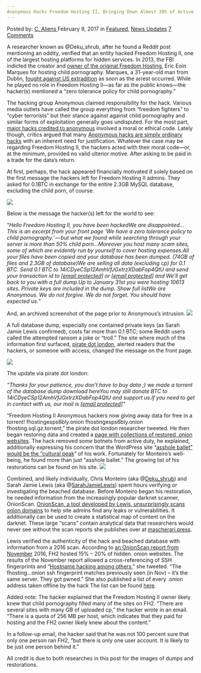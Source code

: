 ```yaml
---
Anonymous Hacks Freedom Hosting II, Bringing Down Almost 20% of Active Darknet Sites
---
```

<article class="post-listing post-18045 post type-post status-publish format-standard has-post-thumbnail hentry tag-active tag-anonymous tag-bringing tag-darknet tag-freedom tag-hacks tag-hosting tag-ii tag-sites">
    <div class="post-inner">
        <span>Posted by: <a href="https://www.deepdotweb.com/author/caliens/" title="">C. Aliens </a></span>
    <span>February 9, 2017</span>
    <span>in <a href="https://www.deepdotweb.com/category/deepdot-news/" rel="category tag">Featured</a>, <a href="https://www.deepdotweb.com/category/news-updates/" rel="category tag">News Updates</a></span>
    <span><a href="https://www.deepdotweb.com/2017/02/09/anonymous-hacks-freedom-hosting-ii-bringing-almost-20-active-darknet-sites/#comments">7 Comments</a></span>
    </p>
    <div class="clear"></div>
    <div class="entry">
    <p>A researcher known as @Deku_shrub, after he found a Reddit post mentioning an oddity, verified that an entity hacked Freedom Hosting II, one of the largest hosting platforms for hidden services. In 2013, the FBI indicted the creator and <a href="https://www.deepdotweb.com/2016/12/31/freedom-hosting-owner-files-another-appeal-fight-us-extradition/">owner of the original Freedom Hosting</a>, Eric Eoin Marques for hosting child pornography. Marques, a 31-year-old man from Dublin, <a href="https://www.deepdotweb.com/2015/12/19/irish-man-behind-freedom-hosting-to-appeal-extradition-to-the-us/">fought against US extradition</a> as soon as the arrest occurred. While he played no role in Freedom Hosting II—as far as the public knows—the hacker(s) mentioned a “zero tolerance policy for child pornography.”</p>
    <p>The hacking group Anonymous claimed responsibility for the hack. Various media outlets have called the group everything from “freedom fighters” to “cyber terrorists” but their stance against against child pornography and similar forms of exploitation generally goes undisputed. For the most part, <a href="https://www.deepdotweb.com/tag/hack/">major hacks credited to anonymous</a> involved a moral or ethical code. Lately though, critics argued that many <a href="https://www.deepdotweb.com/2017/01/18/legitimacy-latest-fbi-hack-still-questioned/">Anonymous hacks are simply ordinary hacks</a> with an inherent need for justification. Whatever the case may be regarding Freedom Hosting II, the hackers acted with their moral code—or, at the minimum, provided no valid ulterior motive. After asking to be paid in a trade for the data’s return.</p>
    <p>At first, perhaps, the hack appeared financially motivated if solely based on the first message the hackers left for Freedom Hosting II admins. They asked for 0.1BTC in exchange for the entire 2.3GB MySQL database, excluding the child porn, of course.</p>
    <p><img class="wp-image-18048 aligncenter" src="https://www.deepdotweb.com/wp-content/uploads/2017/02/word-image-5.png" srcset="https://www.deepdotweb.com/wp-content/uploads/2017/02/word-image-5.png 737w, https://www.deepdotweb.com/wp-content/uploads/2017/02/word-image-5-300x162.png 300w" sizes="(max-width: 737px) 100vw, 737px" /></p>
    <p>Below is the message the hacker(s) left for the world to see:</p>
    <p>&#8220;<em>Hello Freedom Hosting II, you have been hackedWe are disappointed… This is an excerpt from your front page ‘We have a zero tolerance policy to child pornography.’ — but what we found while searching through your server is more than 50% child porn…Moreover you host many scam sites, some of which are evidently run by yourself to cover hosting expenses.All your files have been copied and your database has been dumped. (74GB of files and 2.3GB of database)We are selling all data (excluding cp) for 0.1 BTC. Send 0.1 BTC to 14iCDyeCSp12AmhVfJGxtrzXDabFop4QtU and send your transaction id to <a href="/cdn-cgi/l/email-protection" class="__cf_email__" data-cfemail="86e0eee9f5f2efe8e1c6f2f2b5ecb4feb2edb3ffe5e7e7b3fcf2a8e9e8efe9e8">[email&#160;protected]</a> or <a href="/cdn-cgi/l/email-protection" class="__cf_email__" data-cfemail="dabcb2b5a9aeb3b4bd9abebbb4adb3b4ebe8ebeaf4b7bf">[email&#160;protected]</a> and We’ll get back to you with a full dump.Up to January 31st you were hosting 10613 sites. Private keys are included in the dump. Show full listWe are Anonymous. We do not forgive. We do not forget. You should have expected us.”</em></p>
    <p>And, an archived screenshot of the page prior to Anonymous&#8217;s intrusion. <img class="wp-image-18050 aligncenter" src="https://www.deepdotweb.com/wp-content/uploads/2017/02/word-image-6.png" srcset="https://www.deepdotweb.com/wp-content/uploads/2017/02/word-image-6.png 1024w, https://www.deepdotweb.com/wp-content/uploads/2017/02/word-image-6-300x225.png 300w" sizes="(max-width: 1024px) 100vw, 1024px" /></p>
    <p>A full database dump, especially one contained private keys (as Sarah Jamie Lewis confirmed), costs far more than 0.1 BTC; some Reddit users called the attempted ransom a joke or &#8220;troll.” The site where much of the information first surfaced, <a href="https://pirate.london/">pirate dot london</a>, alerted readers that the hackers, or someone with access, changed the message on the front page.</p>
    <p><img class="wp-image-18051 aligncenter" src="https://www.deepdotweb.com/wp-content/uploads/2017/02/word-image-13.jpeg" srcset="https://www.deepdotweb.com/wp-content/uploads/2017/02/word-image-13.jpeg 793w, https://www.deepdotweb.com/wp-content/uploads/2017/02/word-image-13-300x15.jpeg 300w" sizes="(max-width: 793px) 100vw, 793px" /></p>
    <p>The update via pirate dot london:</p>
    <p><em>“Thanks for your patience, you don’t have to buy data ;) we made a torrent of the database dump download hereYou may still donate BTC to 14iCDyeCSp12AmhVfJGxtrzXDabFop4QtU and support us.If you need to get in contact with us, our mail is <a href="/cdn-cgi/l/email-protection" class="__cf_email__" data-cfemail="f7919f9884839e9990b7849e90969e9983d9988590">[email&#160;protected]</a>”</em></p>
    <p>“Freedom Hosting II Anonymous hackers now giving away data for free in a torrent! fhostingesps6bly.onion fhostingesps6bly.onion fhosting.sql.gz.torrent,&#8221; the pirate dot london researcher tweeted. He then began restoring data and created a <a href="https://medium.com/@Deku_shrub/inside-the-freedom-hosting-ii-leak-aae1104ab693#.i94ud3mww">page with collections of restored .onion websites</a>. The hack removed <em>some</em> botnets from active duty, he explained, additionally expressing his concern that the WordPress site &#8220;<a href="https://twitter.com/Deku_shrub/status/827584844062392326">asshole ballet&#8221; would be the &#8220;cultural peak</a>” of his work. Fortunately for Monteiro&#8217;s well-being, he found more than just &#8220;asshole ballet.” The growing list of his restorations can be found on his site. <img class="wp-image-18052 aligncenter" src="https://www.deepdotweb.com/wp-content/uploads/2017/02/word-image-14.jpeg" srcset="https://www.deepdotweb.com/wp-content/uploads/2017/02/word-image-14.jpeg 792w, https://www.deepdotweb.com/wp-content/uploads/2017/02/word-image-14-300x176.jpeg 300w" sizes="(max-width: 792px) 100vw, 792px" /></p>
    <p>Combined, and likely individually, Chris Monteiro (aka @<a href="https://twitter.com/Deku_shrub">Deku_shrub</a>) and Sarah Jamie Lewis (aka @<a href="https://twitter.com/sarahjamielewis?lang=en">SarahJamieLewis</a>) spent hours verifying or investigating the beached database. Before Monteiro began his restoration, he needed information from the increasingly popular darknet scanner, OnionScan. <a href="https://www.deepdotweb.com/2016/04/12/onionscan-tests-anonymity-dark-net-domains/">OnionScan, a tool developed by Lewis, unsurprisingly scans onion domains</a> to help site admins find any leaks or vulnerabilities. It additionally can be used to create a statistical map of content on the darknet. These large &#8220;scans” contain analytical data that researchers would never see without the scan reports she publishes over at <a href="https://mascherari.press/tag/reports/">mascherari.press</a>.</p>
    <p>Lewis verified the authenticity of the hack and beached database with information from a 2016 scan. According to <a href="https://mascherari.press/onionscan-report-september-2016-uptime-downtime-and-freedom-hosting-ii/">an OnionScan report from November</a> 2016, FH2 hosted 15% &#8211; 20% of hidden. onion websites. The results of the November report allowed a cross-referencing of SSH fingerprints and “<a href="https://twitter.com/SarahJamieLewis/status/827536301230551040">Hostname hacking among others</a>,” she tweeted. “The fhosting&#8230;onion ssh fingerprint matches previously seen (in Nov) &#8211; it&#8217;s the same server. They got pwned.” She also published a list of every .onion address taken offline by the hack The list can be found <a href="https://onionscan.org/fhosting-sites.txt">here</a>.</p>
    <p>Added note: The hacker explained that the Freedom Hosting II owner likely knew that child pornography filled many of the sites on FH2. “There are several sites with many GB of uploaded cp,” the hacker wrote in an email. “There is a quota of 256 MB per host, which indicates that they paid for hosting and the FH2 owner likely knew about the content.”</p>
    <p>In a follow-up email, the hacker said that he was not 100 percent sure that only one person ran FH2, “but there is only one user account. It is likely to be just one person behind it.”</p>
    <p>All credit is due to both researches in this post for the images of dumps and restorations.</p>
    </div>
    <span style="display:none"><a href="https://www.deepdotweb.com/tag/20/" rel="tag">20</a> <a href="https://www.deepdotweb.com/tag/active/" rel="tag">active</a> <a href="https://www.deepdotweb.com/tag/anonymous/" rel="tag">anonymous</a> <a href="https://www.deepdotweb.com/tag/bringing/" rel="tag">bringing</a> <a href="https://www.deepdotweb.com/tag/darknet/" rel="tag">darknet</a> <a href="https://www.deepdotweb.com/tag/freedom/" rel="tag">freedom</a> <a href="https://www.deepdotweb.com/tag/hacks/" rel="tag">hacks</a> <a href="https://www.deepdotweb.com/tag/hosting/" rel="tag">hosting</a> <a href="https://www.deepdotweb.com/tag/ii/" rel="tag">ii</a> <a href="https://www.deepdotweb.com/tag/sites/" rel="tag">sites</a></span> <span style="display:none" class="updated">2017-02-09</span>
    <div style="display:none" class="vcard author" itemprop="author" itemscope itemtype="http://schema.org/Person"><strong class="fn" itemprop="name"><a href="https://www.deepdotweb.com/author/caliens/" title="Posts by C. Aliens" rel="author">C. Aliens</a></strong></div>
    </div>
</article>

